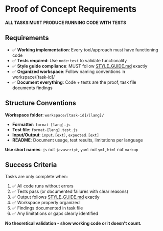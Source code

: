 # Proof of Concept Requirements

**ALL TASKS MUST PRODUCE RUNNING CODE WITH TESTS**

## Requirements

- ✅ **Working implementation**: Every tool/approach must have functioning code
- ✅ **Tests required**: Use `node:test` to validate functionality 
- ✅ **Style guide compliance**: MUST follow [STYLE_GUIDE.md](../STYLE_GUIDE.md) exactly
- ✅ **Organized workspace**: Follow naming conventions in workspace/[task-id]/
- ✅ **Document everything**: Code + tests are the proof, task file documents findings

## Structure Conventions

**Workspace folder**: `workspace/[task-id]/[lang]/`
- **Formatter**: `format-[lang].js` 
- **Test file**: `format-[lang].test.js` 
- **Input/Output**: `input.[ext]`, `expected.[ext]` 
- **README**: Document usage, test results, limitations per language

**Use short names**: `js` not `javascript`, `yaml` not `yml`, `html` not `markup`

## Success Criteria

Tasks are only complete when:
1. ✅ All code runs without errors
2. ✅ Tests pass (or documented failures with clear reasons)
3. ✅ Output follows [STYLE_GUIDE.md](../STYLE_GUIDE.md) exactly
4. ✅ Workspace properly organized
5. ✅ Findings documented in task file
6. ✅ Any limitations or gaps clearly identified

**No theoretical validation - show working code or it doesn't count.**
